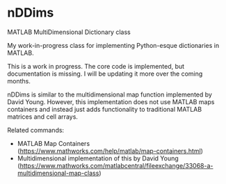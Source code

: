 # nDDims
MATLAB MultiDimensional Dictionary class

My work-in-progress class for implementing Python-esque dictionaries in MATLAB. 

This is a work in progress. The core code is implemented, but documentation is missing. I will be updating it more over the coming months.

nDDims is similar to the multidimensional map function implemented by David Young. However, this implementation does not use MATLAB maps containers and instead just adds functionality to traditional MATLAB matrices and cell arrays. 

Related commands: 
- MATLAB Map Containers (https://www.mathworks.com/help/matlab/map-containers.html)
- Multidimensional implementation of this by David Young (https://www.mathworks.com/matlabcentral/fileexchange/33068-a-multidimensional-map-class)
